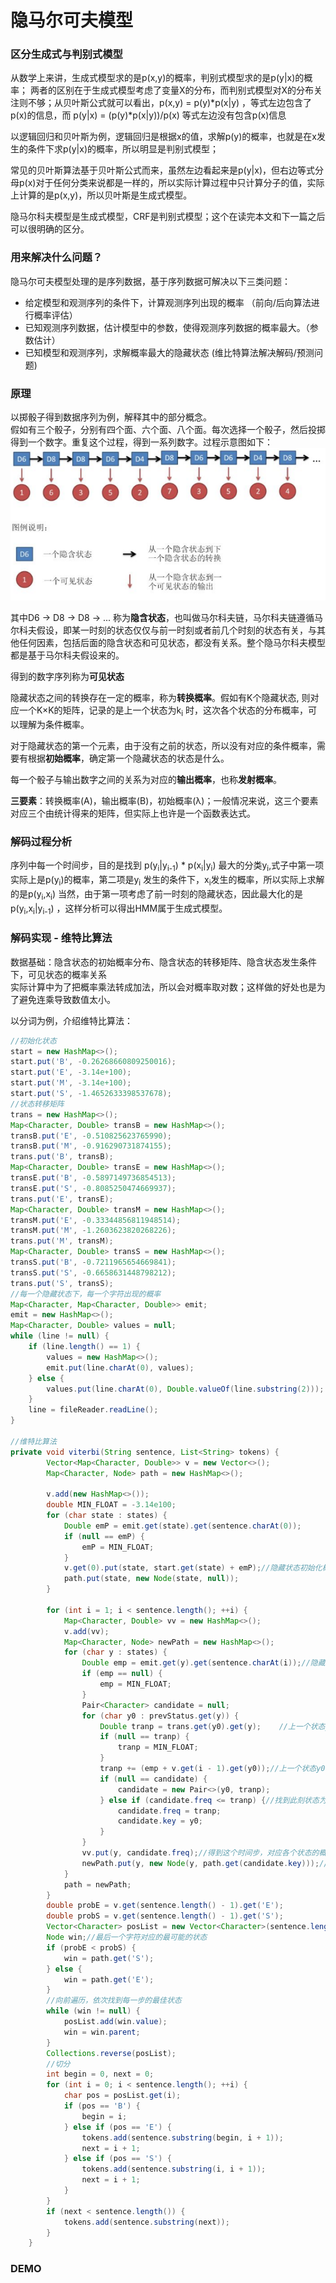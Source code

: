 隐马尔可夫模型
====
### 区分生成式与判别式模型
从数学上来讲，生成式模型求的是p(x,y)的概率，判别式模型求的是p(y\|x)的概率；
两者的区别在于生成式模型考虑了变量X的分布，而判别式模型对X的分布关注则不够；从贝叶斯公式就可以看出，p(x,y) = p(y)\*p(x\|y) ，等式左边包含了p(x)的信息，而 p(y\|x) = (p(y)\*p(x\|y))/p(x) 等式左边没有包含p(x)信息

以逻辑回归和贝叶斯为例，逻辑回归是根据x的值，求解p(y)的概率，也就是在x发生的条件下求p(y\|x)的概率，所以明显是判别式模型；

常见的贝叶斯算法基于贝叶斯公式而来，虽然左边看起来是p(y\|x)，但右边等式分母p(x)对于任何分类来说都是一样的，所以实际计算过程中只计算分子的值，实际上计算的是p(x,y)，所以贝叶斯是生成式模型。

隐马尔科夫模型是生成式模型，CRF是判别式模型；这个在读完本文和下一篇之后可以很明确的区分。

### 用来解决什么问题？
隐马尔可夫模型处理的是序列数据，基于序列数据可解决以下三类问题：<br>
- 给定模型和观测序列的条件下，计算观测序列出现的概率 （前向/后向算法进行概率评估）
- 已知观测序列数据，估计模型中的参数，使得观测序列数据的概率最大。（参数估计）
- 已知模型和观测序列，求解概率最大的隐藏状态 (维比特算法解决解码/预测问题)

### 原理
以掷骰子得到数据序列为例，解释其中的部分概念。<br>
假如有三个骰子，分别有四个面、六个面、八个面。每次选择一个骰子，然后投掷得到一个数字。重复这个过程，得到一系列数字。过程示意图如下：<br>
![隐马尔科夫过程示意图](/docs/ml/images/13_1-1.jpg)

其中D6 -> D8 -> D8 -> ... 称为**隐含状态**，也叫做马尔科夫链，马尔科夫链遵循马尔科夫假设，即某一时刻的状态仅仅与前一时刻或者前几个时刻的状态有关，与其他任何因素，包括后面的隐含状态和可见状态，都没有关系。整个隐马尔科夫模型都是基于马尔科夫假设来的。

得到的数字序列称为**可见状态**

隐藏状态之间的转换存在一定的概率，称为**转换概率**。假如有K个隐藏状态, 则对应一个K×K的矩阵，记录的是上一个状态为k<sub>i</sub> 时，这次各个状态的分布概率，可以理解为条件概率。

对于隐藏状态的第一个元素，由于没有之前的状态，所以没有对应的条件概率，需要有根据**初始概率**，确定第一个隐藏状态的状态是什么。

每一个骰子与输出数字之间的关系为对应的**输出概率**，也称**发射概率**。

**三要素**：转换概率(A)，输出概率(B)，初始概率(λ)；一般情况来说，这三个要素对应三个由统计得来的矩阵，但实际上也许是一个函数表达式。

### 解码过程分析
序列中每一个时间步，目的是找到 p(y<sub>i</sub>|y<sub>i-1</sub>) * p(x<sub>i</sub>|y<sub>i</sub>)  最大的分类y<sub>i</sub>,式子中第一项实际上是p(y<sub>i</sub>)的概率，第二项是y<sub>i</sub> 发生的条件下，x<sub>i</sub>发生的概率，所以实际上求解的是p(y<sub>i</sub>,x<sub>i</sub>) 当然，由于第一项考虑了前一时刻的隐藏状态，因此最大化的是p(y<sub>i</sub>,x<sub>i</sub>|y<sub>i-1</sub>) ，这样分析可以得出HMM属于生成式模型。

### 解码实现 - 维特比算法
数据基础：隐含状态的初始概率分布、隐含状态的转移矩阵、隐含状态发生条件下，可见状态的概率关系<br>
实际计算中为了把概率乘法转成加法，所以会对概率取对数；这样做的好处也是为了避免连乘导致数值太小。

以分词为例，介绍维特比算法：
```JAVA
//初始化状态
start = new HashMap<>();
start.put('B', -0.26268660809250016);
start.put('E', -3.14e+100);
start.put('M', -3.14e+100);
start.put('S', -1.4652633398537678);
//状态转移矩阵
trans = new HashMap<>();
Map<Character, Double> transB = new HashMap<>();
transB.put('E', -0.510825623765990);
transB.put('M', -0.916290731874155);
trans.put('B', transB);
Map<Character, Double> transE = new HashMap<>();
transE.put('B', -0.5897149736854513);
transE.put('S', -0.8085250474669937);
trans.put('E', transE);
Map<Character, Double> transM = new HashMap<>();
transM.put('E', -0.33344856811948514);
transM.put('M', -1.2603623820268226);
trans.put('M', transM);
Map<Character, Double> transS = new HashMap<>();
transS.put('B', -0.7211965654669841);
transS.put('S', -0.6658631448798212);
trans.put('S', transS);
//每一个隐藏状态下，每一个字符出现的概率
Map<Character, Map<Character, Double>> emit;
emit = new HashMap<>();
Map<Character, Double> values = null;
while (line != null) {
    if (line.length() == 1) {
        values = new HashMap<>();
        emit.put(line.charAt(0), values);
    } else {
        values.put(line.charAt(0), Double.valueOf(line.substring(2)));
    }
    line = fileReader.readLine();
}

//维特比算法
private void viterbi(String sentence, List<String> tokens) {
        Vector<Map<Character, Double>> v = new Vector<>();
        Map<Character, Node> path = new HashMap<>();

        v.add(new HashMap<>());
        double MIN_FLOAT = -3.14e100;
        for (char state : states) {
            Double emP = emit.get(state).get(sentence.charAt(0));
            if (null == emP) {
                emP = MIN_FLOAT;
            }
            v.get(0).put(state, start.get(state) + emP);//隐藏状态初始化概率 × 该隐藏状态对应此汉字的概率
            path.put(state, new Node(state, null));
        }

        for (int i = 1; i < sentence.length(); ++i) {
            Map<Character, Double> vv = new HashMap<>();
            v.add(vv);
            Map<Character, Node> newPath = new HashMap<>();
            for (char y : states) {
                Double emp = emit.get(y).get(sentence.charAt(i));//隐藏状态对应这个词的概率
                if (emp == null) {
                    emp = MIN_FLOAT;
                }
                Pair<Character> candidate = null;
                for (char y0 : prevStatus.get(y)) {
                    Double tranp = trans.get(y0).get(y);    //上一个状态y0 转移到 y的概率
                    if (null == tranp) {
                        tranp = MIN_FLOAT;
                    }
                    tranp += (emp + v.get(i - 1).get(y0));//上一个状态y0的概率 × 转移y的概率 × y对应这个字的概率
                    if (null == candidate) {
                        candidate = new Pair<>(y0, tranp);
                    } else if (candidate.freq <= tranp) {//找到此刻状态为y时，最大的概率对应的前一个状态
                        candidate.freq = tranp;
                        candidate.key = y0;
                    }
                }
                vv.put(y, candidate.freq);//得到这个时间步，对应各个状态的概率
                newPath.put(y, new Node(y, path.get(candidate.key)));//记录路径，以便追溯
            }
            path = newPath;
        }
        double probE = v.get(sentence.length() - 1).get('E');
        double probS = v.get(sentence.length() - 1).get('S');
        Vector<Character> posList = new Vector<Character>(sentence.length());
        Node win;//最后一个字符对应的最可能的状态
        if (probE < probS) {
            win = path.get('S');
        } else {
            win = path.get('E');
        }
        //向前遍历，依次找到每一步的最佳状态
        while (win != null) {
            posList.add(win.value);
            win = win.parent;
        }
        Collections.reverse(posList);
        //切分
        int begin = 0, next = 0;
        for (int i = 0; i < sentence.length(); ++i) {
            char pos = posList.get(i);
            if (pos == 'B') {
                begin = i;
            } else if (pos == 'E') {
                tokens.add(sentence.substring(begin, i + 1));
                next = i + 1;
            } else if (pos == 'S') {
                tokens.add(sentence.substring(i, i + 1));
                next = i + 1;
            }
        }
        if (next < sentence.length()) {
            tokens.add(sentence.substring(next));
        }
    }
```



### DEMO
